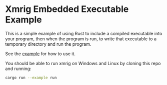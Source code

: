 # Xmrig Embedded Executable Example

This is a simple example of using Rust to include a compiled executable into your program, then when
the program is run, to write that executable to a temporary directory and run the program.

See the [example](./examples/run.rs) for how to use it.

You should be able to run xmrig on Windows and Linux by cloning this repo and running:

```bash
cargo run --example run
```
